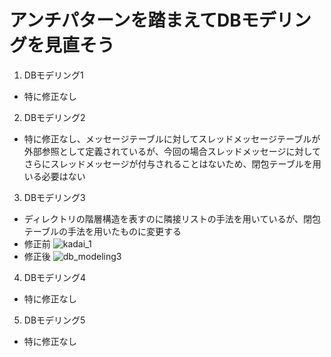# アンチパターンを踏まえてDBモデリングを見直そう

1. DBモデリング1
- 特に修正なし
2. DBモデリング2
- 特に修正なし、メッセージテーブルに対してスレッドメッセージテーブルが外部参照として定義されているが、今回の場合スレッドメッセージに対してさらにスレッドメッセージが付与されることはないため、閉包テーブルを用いる必要はない
3. DBモデリング3
- ディレクトリの階層構造を表すのに隣接リストの手法を用いているが、閉包テーブルの手法を用いたものに変更する
- 修正前
![kadai_1](https://user-images.githubusercontent.com/94156280/186475002-f1e1d715-84a0-41b4-8c7d-dc5dcc699125.png)
- 修正後
![db_modeling3](https://user-images.githubusercontent.com/94156280/203007359-b7f4f2ba-c95b-4ed2-996e-f1d76e21aa8c.png)
4. DBモデリング4
- 特に修正なし
5. DBモデリング5
- 特に修正なし


